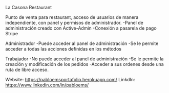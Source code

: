 La Casona Restaurant

Punto de venta para restaurant, acceso de usuarios de manera independiente, con panel y permisos de administrador.
-Panel de administración creado con Active-Admin
-Conexión a pasarela de pago Stripe

Administrador
-Puede acceder al panel de administración
-Se le permite acceder a todas las acciones definidas en los métodos

Trabajador
-No puede acceder al panel de administración
-Se le permite la creación y modificación de los pedidos
-Acceder a sus ordenes desde una ruta de libre acceso.


Website: https://pabloemsportafolio.herokuapp.com/ 
LinkdIn: https://www.linkedin.com/in/pabloems/
